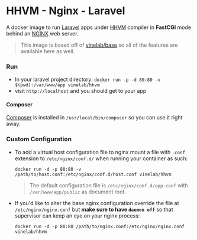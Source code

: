 # HHVM - Nginx - Laravel
A docker image to run [Laravel](http://laravel.com) apps under [HHVM](http://hhvm.com) compiler
in **FastCGI** mode behind an [NGINX](http://nginx.org) web server.

> This image is based off of [vinelab/base](https://registry.hub.docker.com/u/vinelab/base/)
so all of the features are available here as well.

### Run
- In your laravel project directory: `docker run -p -d 80:80 -v $(pwd):/var/www/app vinelab/hhvm`
- visit `http://localhost` and you should get to your app

#### Composer
[Composer](http://getcomposer.org) is installed in `/usr/local/bin/composer` so you can use it right away.

### Custom Configuration

- To add a virtual host configuration file to nginx mount a file with `.conf` extension to
`/etc/nginx/conf.d/` when running your container as such:

    `docker run -d -p 80:80 -v /path/to/host.conf:/etc/nginx/conf.d/host.conf vinelab/hhvm`

    > The default configuration file is `/etc/nginx/conf.d/app.conf` with
    `/var/www/app/public` as document root.

- If you'd like to alter the base nginx configuration override the file at
`/etc/nginx/nginx.conf` but **make sure to have `daemon off`** so that
supervisor can keep an eye on your nginx process:

    `docker run -d -p 80:80 /path/to/nginx.conf:/etc/nginx/nginx.conf vinelab/hhvm`
